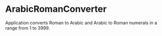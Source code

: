 # ArabicRomanConverter
Application converts Roman to Arabic and Arabic to Roman numerals in a range from 1 to 3999.
